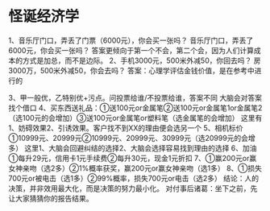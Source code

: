 # 怪诞经济学
1、音乐厅门口，弄丢了门票（6000元），你会买一张吗？
音乐厅门口，弄丢了6000元，你会买一张吗？
答案更倾向于第一个不会，第二个会，因为人们计算成本的方式是加总，而不是边际。
2、手机3000元，500米外减50，你回去吗？
   房3000万，500米外减50，你会去吗？
   答案：心理学评估金钱价值，是在参考中进行的

3、甲一般优，乙特别优+污点。问投票给谁/不投票给谁，答案不同
大脑会对答案找个借口
4、买东西送礼品：①送100元or金属笔②送100元or金属笔1or金属笔2（选100元的会增加）③送100元or金属笔or塑料笔（选金属笔的会增加）
这里有1、妨碍效果2、引诱效果。客户找不到XX的理由便会选另一个
5、相机标价①10999元、20999元②10999元、20999元、30999元（选20999元的会增多）
这里1、大脑会回避纠结的选择2、大脑会选择容易找到理由的选择
6、加油①每升29元，信用卡1元手续费②每升30元，现金1元折扣
7、①赢200元or赢女神亲吻（选2多）②1%概率获奖，赢200元or赢女神亲吻（选1多）
8、①损失700元or被电击（选1多）②99%概率，损失700元or电击（选2多）
结论：人的决策，并非效用最大化，而是决策的努力最小化。
对付事后诸葛：坐下之前，先让大家猜猜你的报告结果。
